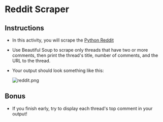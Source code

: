 # Reddit Scraper

## Instructions

* In this activity, you will scrape the [Python Reddit](https://www.reddit.com/r/Python/)

* Use Beautiful Soup to scrape only threads that have two or more comments, then print the thread's title, number of comments, and the URL to the thread.

* Your output should look something like this:

  ![reddit.png](reddit.png)


## Bonus

* If you finish early, try to display each thread's top comment in your output!
